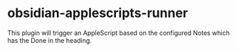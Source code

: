 # obsidian-applescripts-runner
This plugin will trigger an AppleScript based on the configured Notes which has the Done in the heading.

